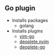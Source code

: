 ## Go plugin

* Installs packages
    - golang
* Installs plugins
    - [vim-go](https://github.com/fatih/vim-go)
    - [deoplete.nvim](https://github.com/Shougo/deoplete.nvim)
    - [deoplete-go](https://github.com/zchee/deoplete-go)

